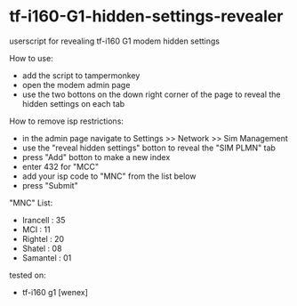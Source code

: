# tf-i160-G1-hidden-settings-revealer
userscript for revealing tf-i160 G1 modem hidden settings

How to use:
- add the script to tampermonkey
- open the modem admin page
- use the two bottons on the down right corner of the page to reveal the hidden settings on each tab

How to remove isp restrictions:
- in the admin page navigate to Settings >> Network >> Sim Management
- use the "reveal hidden settings" botton to reveal the "SIM PLMN" tab
- press "Add" botton to make a new index
- enter 432 for "MCC" 
- add your isp code to "MNC" from the list below
- press "Submit"

"MNC" List:
 - Irancell : 35
 - MCI : 11
 - Rightel : 20
 - Shatel : 08
 - Samantel : 01


tested on:
- tf-i160 g1 [wenex]

